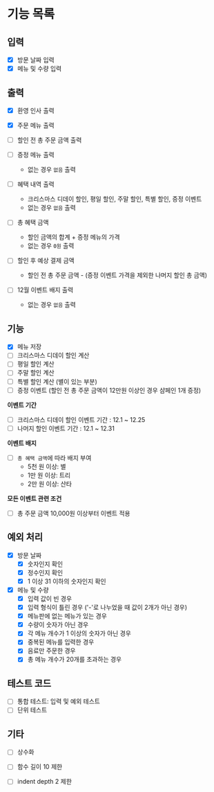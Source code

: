# 기능 목록

## 입력
  - [x] 방문 날짜 입력
  - [x] 메뉴 및 수량 입력

## 출력

  - [x] 환영 인사 출력
  - [x] 주문 메뉴 출력
  - [ ] 할인 전 총 주문 금액 출력

  - [ ] 증정 메뉴 출력
    - 없는 경우 `없음` 출력

  - [ ] 혜택 내역 출력
    - 크리스마스 디데이 할인, 평일 할인, 주말 할인, 특별 할인, 증정 이벤트
    - 없는 경우 `없음` 출력

  - [ ] 총 혜택 금액
    - 할인 금액의 합계 + 증정 메뉴의 가격
    - 없는 경우 `0원` 출력

  - [ ] 할인 후 예상 결제 금액
    - 할인 전 총 주문 금액 - (증정 이벤트 가격을 제외한 나머지 할인 총 금액)

  - [ ] 12월 이벤트 배지 출력
    - 없는 경우 `없음` 출력

## 기능

  - [x] 메뉴 저장
  - [ ] 크리스마스 디데이 할인 계산
  - [ ] 평일 할인 계산
  - [ ] 주말 할인 계산
  - [ ] 특별 할인 계산 (별이 있는 부분)
  - [ ] 증정 이벤트 (할인 전 총 주문 금액이 12만원 이상인 경우 샴페인 1개 증정)
  
  **이벤트 기간**
  - [ ] 크리스마스 디데이 할인 이벤트 기간 : 12.1 ~ 12.25
  - [ ] 나머지 할인 이벤트 기간 : 12.1 ~ 12.31

  **이벤트 배지**
  - [ ] `총 혜택 금액`에 따라 배지 부여
    - 5천 원 이상: 별
    - 1만 원 이상: 트리
    - 2만 원 이상: 산타

  **모든 이벤트 관련 조건**
  - [ ] 총 주문 금액 10,000원 이상부터 이벤트 적용

## 예외 처리

  - [x] 방문 날짜
    - [x] 숫자인지 확인
    - [x] 정수인지 확인
    - [x] 1 이상 31 이하의 숫자인지 확인

  - [x] 메뉴 및 수량
    - [x] 입력 값이 빈 경우
    - [x] 입력 형식이 틀린 경우 ('-'로 나누었을 때 값이 2개가 아닌 경우)
    - [x] 메뉴판에 없는 메뉴가 있는 경우
    - [x] 수량이 숫자가 아닌 경우
    - [x] 각 메뉴 개수가 1 이상의 숫자가 아닌 경우
    - [x] 중복된 메뉴를 입력한 경우
    - [x] 음료만 주문한 경우
    - [x] 총 메뉴 개수가 20개를 초과하는 경우

## 테스트 코드

  - [ ] 통합 테스트: 입력 및 예외 테스트
  - [ ] 단위 테스트

## 기타

  - [ ] 상수화 
  - [ ] 함수 길이 10 제한
  - [ ] indent depth 2 제한

